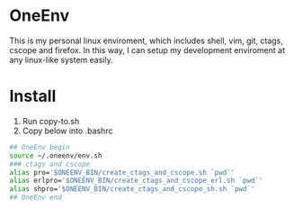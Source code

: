 # OneEnv
This is my personal linux enviroment, which includes shell, vim, git, ctags, cscope and firefox.
In this way, I can setup my development enviroment at any linux-like system easily.

# Install
1. Run copy-to.sh
2. Copy below into .bashrc
```bash
## OneEnv begin
source ~/.oneenv/env.sh
### ctags and cscope
alias pro='$ONEENV_BIN/create_ctags_and_cscope.sh `pwd`'
alias erlpro='$ONEENV_BIN/create_ctags_and_cscope_erl.sh `pwd`'
alias shpro='$ONEENV_BIN/create_ctags_and_cscope_sh.sh `pwd`'
## OneEnv end
```
